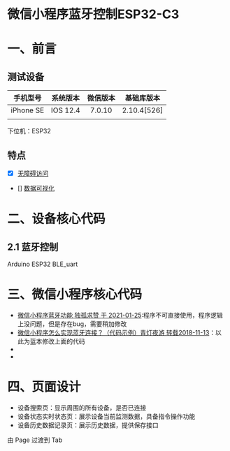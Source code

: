 # 微信小程序蓝牙控制ESP32-C3
# 一、前言


## 测试设备

| 手机型号  | 系统版本  | 微信版本   | 基础库版本       |
|:---------:|:---------:|:------:|:-----------:|
| iPhone SE | IOS 12.4 | 7.0.10 | 2.10.4[526] |
|           |          |        |             |

下位机：ESP32

## 特点

- [x] [无障碍访问](https://developers.weixin.qq.com/miniprogram/dev/component/aria-component.html)
- [] [数据可视化](https://github.com/ecomfe/echarts-for-weixin)

# 二、设备核心代码

## 2.1 蓝牙控制

Arduino ESP32 BLE_uart

# 三、微信小程序核心代码

- [微信小程序蓝牙功能 独孤求赞 于 2021-01-25](https://blog.csdn.net/weixin_44989478/article/details/112845696):程序不可直接使用，程序逻辑上没问题，但是存在bug，需要稍加修改
- [微信小程序怎么实现蓝牙连接？（代码示例）青灯夜游 转载2018-11-13](https://www.php.cn/xiaochengxu-412851.html)：以此为蓝本修改上面的代码
- []()
- []()

# 四、页面设计

- 设备搜索页：显示周围的所有设备，是否已连接
- 设备状态实时状态页：展示设备当前监测数据，具备指令操作功能
- 设备历史数据记录页：展示历史数据，提供保存接口

由 Page 过渡到 Tab